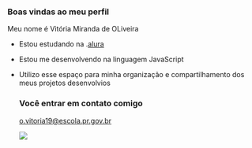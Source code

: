### Boas vindas ao meu perfil 

  Meu nome é Vitória Miranda de OLiveira 

  - Estou estudando na .[alura](https://www.alura.com.br)
  - Estou me desenvolvendo na linguagem JavaScript
  - Utilizo esse espaço para minha organização e compartilhamento dos meus projetos desenvolvios

    ### Você entrar em contato comigo

     o.vitoria19@escola.pr.gov.br

    ![](https://media.tenor.com/i711TDaTPtUAAAAC/naruto.gif)
